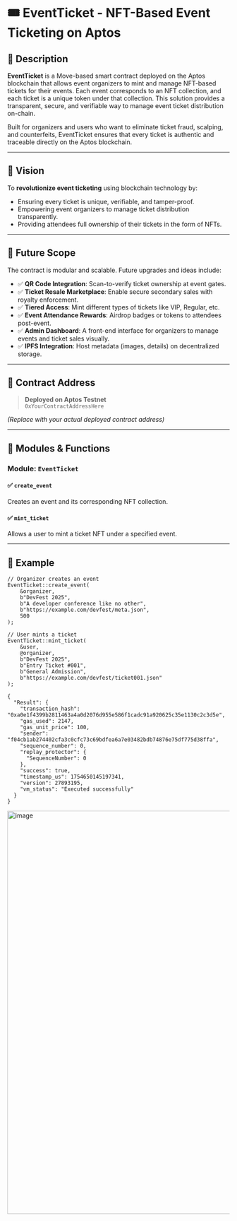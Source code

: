 # 🎟️ EventTicket - NFT-Based Event Ticketing on Aptos

## 📘 Description

**EventTicket** is a Move-based smart contract deployed on the Aptos blockchain that allows event organizers to mint and manage NFT-based tickets for their events. Each event corresponds to an NFT collection, and each ticket is a unique token under that collection. This solution provides a transparent, secure, and verifiable way to manage event ticket distribution on-chain.

Built for organizers and users who want to eliminate ticket fraud, scalping, and counterfeits, EventTicket ensures that every ticket is authentic and traceable directly on the Aptos blockchain.

---

## 🌟 Vision

To **revolutionize event ticketing** using blockchain technology by:
- Ensuring every ticket is unique, verifiable, and tamper-proof.
- Empowering event organizers to manage ticket distribution transparently.
- Providing attendees full ownership of their tickets in the form of NFTs.

---

## 🔮 Future Scope

The contract is modular and scalable. Future upgrades and ideas include:

- ✅ **QR Code Integration**: Scan-to-verify ticket ownership at event gates.
- ✅ **Ticket Resale Marketplace**: Enable secure secondary sales with royalty enforcement.
- ✅ **Tiered Access**: Mint different types of tickets like VIP, Regular, etc.
- ✅ **Event Attendance Rewards**: Airdrop badges or tokens to attendees post-event.
- ✅ **Admin Dashboard**: A front-end interface for organizers to manage events and ticket sales visually.
- ✅ **IPFS Integration**: Host metadata (images, details) on decentralized storage.

---

## 📍 Contract Address

> **Deployed on Aptos Testnet**  
> `0xYourContractAddressHere`

_(Replace with your actual deployed contract address)_

---

## 📂 Modules & Functions

### Module: `EventTicket`

#### ✅ `create_event`
Creates an event and its corresponding NFT collection.

#### ✅ `mint_ticket`
Allows a user to mint a ticket NFT under a specified event.

---

## 📜 Example

```move
// Organizer creates an event
EventTicket::create_event(
    &organizer,
    b"DevFest 2025",
    b"A developer conference like no other",
    b"https://example.com/devfest/meta.json",
    500
);

// User mints a ticket
EventTicket::mint_ticket(
    &user,
    @organizer,
    b"DevFest 2025",
    b"Entry Ticket #001",
    b"General Admission",
    b"https://example.com/devfest/ticket001.json"
);

```
```
{
  "Result": {
    "transaction_hash": "0xa0e1f4399b2811463a4a0d2076d955e586f1cadc91a920625c35e1130c2c3d5e",
    "gas_used": 2147,
    "gas_unit_price": 100,
    "sender": "f04cb1ab274402cfa3c0cfc73c69bdfea6a7e03482bdb74876e75df775d38ffa",
    "sequence_number": 0,
    "replay_protector": {
      "SequenceNumber": 0
    },
    "success": true,
    "timestamp_us": 1754650145197341,
    "version": 27893195,
    "vm_status": "Executed successfully"
  }
}
```

<img width="1919" height="913" alt="image" src="https://github.com/user-attachments/assets/de9c56e6-11d4-4216-8f3a-9455b4ca4e3b" />

